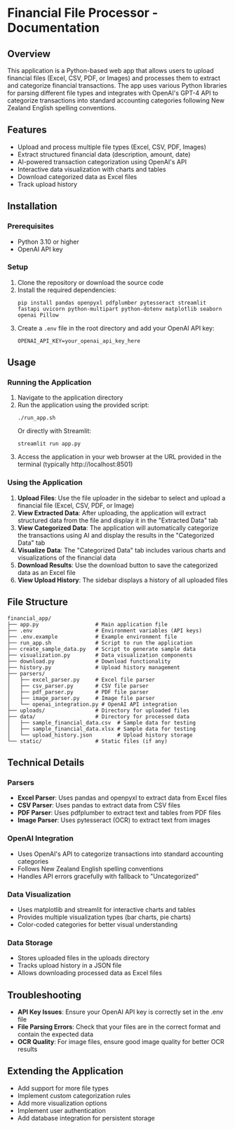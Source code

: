 # Financial File Processor - Documentation

## Overview
This application is a Python-based web app that allows users to upload financial files (Excel, CSV, PDF, or Images) and processes them to extract and categorize financial transactions. The app uses various Python libraries for parsing different file types and integrates with OpenAI's GPT-4 API to categorize transactions into standard accounting categories following New Zealand English spelling conventions.

## Features
- Upload and process multiple file types (Excel, CSV, PDF, Images)
- Extract structured financial data (description, amount, date)
- AI-powered transaction categorization using OpenAI's API
- Interactive data visualization with charts and tables
- Download categorized data as Excel files
- Track upload history

## Installation

### Prerequisites
- Python 3.10 or higher
- OpenAI API key

### Setup
1. Clone the repository or download the source code
2. Install the required dependencies:
   ```
   pip install pandas openpyxl pdfplumber pytesseract streamlit fastapi uvicorn python-multipart python-dotenv matplotlib seaborn openai Pillow
   ```
3. Create a `.env` file in the root directory and add your OpenAI API key:
   ```
   OPENAI_API_KEY=your_openai_api_key_here
   ```

## Usage

### Running the Application
1. Navigate to the application directory
2. Run the application using the provided script:
   ```
   ./run_app.sh
   ```
   Or directly with Streamlit:
   ```
   streamlit run app.py
   ```
3. Access the application in your web browser at the URL provided in the terminal (typically http://localhost:8501)

### Using the Application
1. **Upload Files**: Use the file uploader in the sidebar to select and upload a financial file (Excel, CSV, PDF, or Image)
2. **View Extracted Data**: After uploading, the application will extract structured data from the file and display it in the "Extracted Data" tab
3. **View Categorized Data**: The application will automatically categorize the transactions using AI and display the results in the "Categorized Data" tab
4. **Visualize Data**: The "Categorized Data" tab includes various charts and visualizations of the financial data
5. **Download Results**: Use the download button to save the categorized data as an Excel file
6. **View Upload History**: The sidebar displays a history of all uploaded files

## File Structure
```
financial_app/
├── app.py                  # Main application file
├── .env                    # Environment variables (API keys)
├── .env.example            # Example environment file
├── run_app.sh              # Script to run the application
├── create_sample_data.py   # Script to generate sample data
├── visualization.py        # Data visualization components
├── download.py             # Download functionality
├── history.py              # Upload history management
├── parsers/
│   ├── excel_parser.py     # Excel file parser
│   ├── csv_parser.py       # CSV file parser
│   ├── pdf_parser.py       # PDF file parser
│   ├── image_parser.py     # Image file parser
│   └── openai_integration.py # OpenAI API integration
├── uploads/                # Directory for uploaded files
├── data/                   # Directory for processed data
│   ├── sample_financial_data.csv  # Sample data for testing
│   ├── sample_financial_data.xlsx # Sample data for testing
│   └── upload_history.json        # Upload history storage
└── static/                 # Static files (if any)
```

## Technical Details

### Parsers
- **Excel Parser**: Uses pandas and openpyxl to extract data from Excel files
- **CSV Parser**: Uses pandas to extract data from CSV files
- **PDF Parser**: Uses pdfplumber to extract text and tables from PDF files
- **Image Parser**: Uses pytesseract (OCR) to extract text from images

### OpenAI Integration
- Uses OpenAI's API to categorize transactions into standard accounting categories
- Follows New Zealand English spelling conventions
- Handles API errors gracefully with fallback to "Uncategorized"

### Data Visualization
- Uses matplotlib and streamlit for interactive charts and tables
- Provides multiple visualization types (bar charts, pie charts)
- Color-coded categories for better visual understanding

### Data Storage
- Stores uploaded files in the uploads directory
- Tracks upload history in a JSON file
- Allows downloading processed data as Excel files

## Troubleshooting
- **API Key Issues**: Ensure your OpenAI API key is correctly set in the .env file
- **File Parsing Errors**: Check that your files are in the correct format and contain the expected data
- **OCR Quality**: For image files, ensure good image quality for better OCR results

## Extending the Application
- Add support for more file types
- Implement custom categorization rules
- Add more visualization options
- Implement user authentication
- Add database integration for persistent storage
